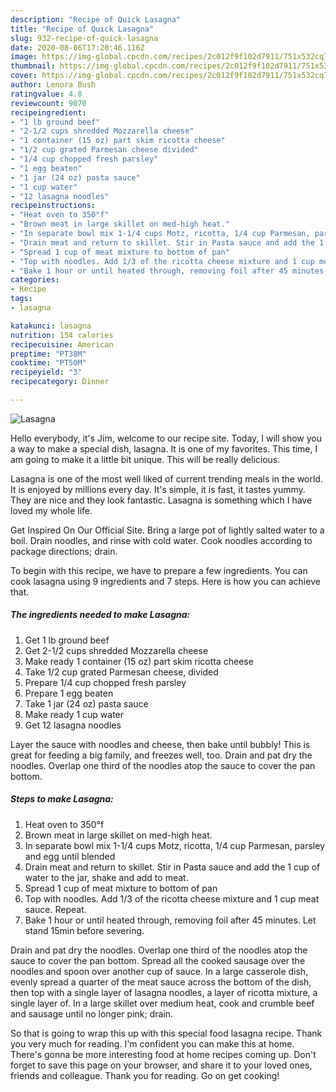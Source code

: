 ```yaml
---
description: "Recipe of Quick Lasagna"
title: "Recipe of Quick Lasagna"
slug: 932-recipe-of-quick-lasagna
date: 2020-08-06T17:20:46.116Z
image: https://img-global.cpcdn.com/recipes/2c012f9f102d7911/751x532cq70/lasagna-recipe-main-photo.jpg
thumbnail: https://img-global.cpcdn.com/recipes/2c012f9f102d7911/751x532cq70/lasagna-recipe-main-photo.jpg
cover: https://img-global.cpcdn.com/recipes/2c012f9f102d7911/751x532cq70/lasagna-recipe-main-photo.jpg
author: Lenora Bush
ratingvalue: 4.8
reviewcount: 9070
recipeingredient:
- "1 lb ground beef"
- "2-1/2 cups shredded Mozzarella cheese"
- "1 container (15 oz) part skim ricotta cheese"
- "1/2 cup grated Parmesan cheese divided"
- "1/4 cup chopped fresh parsley"
- "1 egg beaten"
- "1 jar (24 oz) pasta sauce"
- "1 cup water"
- "12 lasagna noodles"
recipeinstructions:
- "Heat oven to 350°f"
- "Brown meat in large skillet on med-high heat."
- "In separate bowl mix 1-1/4 cups Motz, ricotta, 1/4 cup Parmesan, parsley and egg until blended"
- "Drain meat and return to skillet. Stir in Pasta sauce and add the 1 cup of water to the jar, shake and add to meat."
- "Spread 1 cup of meat mixture to bottom of pan"
- "Top with noodles. Add 1/3 of the ricotta cheese mixture and 1 cup meat sauce. Repeat."
- "Bake 1 hour or until heated through, removing foil after 45 minutes. Let stand 15min before severing."
categories:
- Recipe
tags:
- lasagna

katakunci: lasagna 
nutrition: 154 calories
recipecuisine: American
preptime: "PT38M"
cooktime: "PT50M"
recipeyield: "3"
recipecategory: Dinner

---
```



![Lasagna](https://img-global.cpcdn.com/recipes/2c012f9f102d7911/751x532cq70/lasagna-recipe-main-photo.jpg)

Hello everybody, it's Jim, welcome to our recipe site. Today, I will show you a way to make a special dish, lasagna. It is one of my favorites. This time, I am going to make it a little bit unique. This will be really delicious.

Lasagna is one of the most well liked of current trending meals in the world. It is enjoyed by millions every day. It's simple, it is fast, it tastes yummy. They are nice and they look fantastic. Lasagna is something which I have loved my whole life.

Get Inspired On Our Official Site. Bring a large pot of lightly salted water to a boil. Drain noodles, and rinse with cold water. Cook noodles according to package directions; drain.


To begin with this recipe, we have to prepare a few ingredients. You can cook lasagna using 9 ingredients and 7 steps. Here is how you can achieve that.

<!--inarticleads1-->

##### The ingredients needed to make Lasagna:

1. Get 1 lb ground beef
1. Get 2-1/2 cups shredded Mozzarella cheese
1. Make ready 1 container (15 oz) part skim ricotta cheese
1. Take 1/2 cup grated Parmesan cheese, divided
1. Prepare 1/4 cup chopped fresh parsley
1. Prepare 1 egg beaten
1. Take 1 jar (24 oz) pasta sauce
1. Make ready 1 cup water
1. Get 12 lasagna noodles


Layer the sauce with noodles and cheese, then bake until bubbly! This is great for feeding a big family, and freezes well, too. Drain and pat dry the noodles. Overlap one third of the noodles atop the sauce to cover the pan bottom. 

<!--inarticleads2-->

##### Steps to make Lasagna:

1. Heat oven to 350°f
1. Brown meat in large skillet on med-high heat.
1. In separate bowl mix 1-1/4 cups Motz, ricotta, 1/4 cup Parmesan, parsley and egg until blended
1. Drain meat and return to skillet. Stir in Pasta sauce and add the 1 cup of water to the jar, shake and add to meat.
1. Spread 1 cup of meat mixture to bottom of pan
1. Top with noodles. Add 1/3 of the ricotta cheese mixture and 1 cup meat sauce. Repeat.
1. Bake 1 hour or until heated through, removing foil after 45 minutes. Let stand 15min before severing.


Drain and pat dry the noodles. Overlap one third of the noodles atop the sauce to cover the pan bottom. Spread all the cooked sausage over the noodles and spoon over another cup of sauce. In a large casserole dish, evenly spread a quarter of the meat sauce across the bottom of the dish, then top with a single layer of lasagna noodles, a layer of ricotta mixture, a single layer of. In a large skillet over medium heat, cook and crumble beef and sausage until no longer pink; drain. 

So that is going to wrap this up with this special food lasagna recipe. Thank you very much for reading. I'm confident you can make this at home. There's gonna be more interesting food at home recipes coming up. Don't forget to save this page on your browser, and share it to your loved ones, friends and colleague. Thank you for reading. Go on get cooking!
